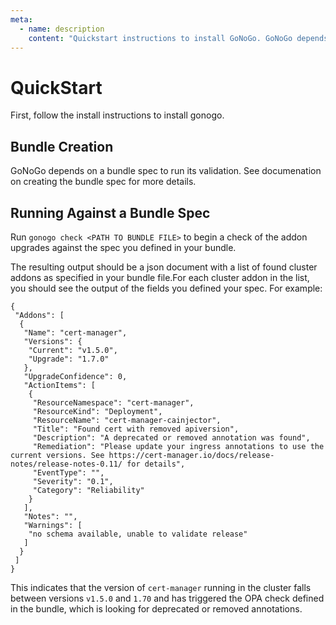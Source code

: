 ```yaml
---
meta:
  - name: description
    content: "Quickstart instructions to install GoNoGo. GoNoGo depends on a bundle spec to run its validation. See documenation on creating the bundle spec for more details "
---
```

# QuickStart

First, follow the install instructions to install gonogo.

## Bundle Creation

GoNoGo depends on a bundle spec to run its validation. See documenation on creating the bundle spec for more details.

## Running Against a Bundle Spec

Run `gonogo check <PATH TO BUNDLE FILE>` to begin a check of the addon upgrades against the spec you defined in your bundle.

The resulting output should be a json document with a list of found cluster addons as specified in your bundle file.For each cluster addon in the list, you should see the output of the fields you defined your spec. For example:

```
{
 "Addons": [
  {
   "Name": "cert-manager",
   "Versions": {
    "Current": "v1.5.0",
    "Upgrade": "1.7.0"
   },
   "UpgradeConfidence": 0,
   "ActionItems": [
    {
     "ResourceNamespace": "cert-manager",
     "ResourceKind": "Deployment",
     "ResourceName": "cert-manager-cainjector",
     "Title": "Found cert with removed apiversion",
     "Description": "A deprecated or removed annotation was found",
     "Remediation": "Please update your ingress annotations to use the current versions. See https://cert-manager.io/docs/release-notes/release-notes-0.11/ for details",
     "EventType": "",
     "Severity": "0.1",
     "Category": "Reliability"
    }
   ],
   "Notes": "",
   "Warnings": [
    "no schema available, unable to validate release"
   ]
  }
 ]
}
```

This indicates that the version of `cert-manager` running in the cluster falls between versions `v1.5.0` and `1.70` and has triggered the OPA check defined in the bundle, which is looking for deprecated or removed annotations.


